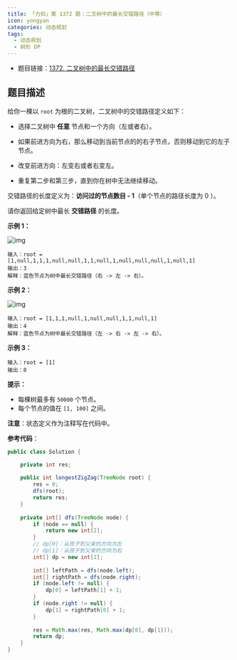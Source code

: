 ```yaml
---
title: 「力扣」第 1372 题：二叉树中的最长交错路径（中等）
icon: yongyan
categories: 动态规划
tags:
  - 动态规划
  - 树形 DP
---
```


+ 题目链接：[1372. 二叉树中的最长交错路径](https://leetcode-cn.com/problems/longest-zigzag-path-in-a-binary-tree/)

## 题目描述

给你一棵以 `root` 为根的二叉树，二叉树中的交错路径定义如下：

- 选择二叉树中 **任意** 节点和一个方向（左或者右）。

- 如果前进方向为右，那么移动到当前节点的的右子节点，否则移动到它的左子节点。

- 改变前进方向：左变右或者右变左。

- 重复第二步和第三步，直到你在树中无法继续移动。

交错路径的长度定义为：**访问过的节点数目 - 1**（单个节点的路径长度为 0 ）。

请你返回给定树中最长 **交错路径** 的长度。

**示例 1：**

![img](https://assets.leetcode-cn.com/aliyun-lc-upload/uploads/2020/03/07/sample_1_1702.png)



```
输入：root = [1,null,1,1,1,null,null,1,1,null,1,null,null,null,1,null,1]
输出：3
解释：蓝色节点为树中最长交错路径（右 -> 左 -> 右）。
```

**示例 2：**

![img](https://assets.leetcode-cn.com/aliyun-lc-upload/uploads/2020/03/07/sample_2_1702.png)

```
输入：root = [1,1,1,null,1,null,null,1,1,null,1]
输出：4
解释：蓝色节点为树中最长交错路径（左 -> 右 -> 左 -> 右）。
```

**示例 3：**

```
输入：root = [1]
输出：0
```

 **提示：**

- 每棵树最多有 `50000` 个节点。
- 每个节点的值在 `[1, 100]` 之间。

**注意**：状态定义作为注释写在代码中。

**参考代码**：

```java
public class Solution {

    private int res;
    
    public int longestZigZag(TreeNode root) {
        res = 0;
        dfs(root);
        return res;
    }
    
    private int[] dfs(TreeNode node) {
        if (node == null) {
            return new int[2];
        }
        // dp[0]：从孩子到父亲的方向为左
        // dp[1]：从孩子到父亲的方向为右
        int[] dp = new int[2];
    
        int[] leftPath = dfs(node.left);
        int[] rightPath = dfs(node.right);
        if (node.left != null) {
            dp[0] = leftPath[1] + 1;
        }
        if (node.right != null) {
            dp[1] = rightPath[0] + 1;
        }
    
        res = Math.max(res, Math.max(dp[0], dp[1]));
        return dp;
    }
}
```

